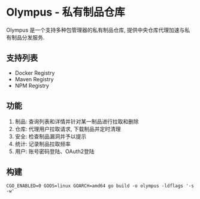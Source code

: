 # Olympus - 私有制品仓库

Olympus 是一个支持多种包管理器的私有制品仓库, 提供中央仓库代理加速与私有制品分发服务.

## 支持列表

* Docker Registry
* Maven Registry
* NPM Registry

## 功能

1. 制品: 查询列表和详情并针对某一制品进行拉取和删除
2. 仓库: 代理用户拉取请求, 下载制品并定时清理
3. 安全: 检查制品漏洞并予以提示
4. 统计: 记录制品拉取频率
5. 用户: 账号密码登陆、OAuth2登陆

## 构建

```shell
CGO_ENABLED=0 GOOS=linux GOARCH=amd64 go build -o olympus -ldflags '-s -w'
```
